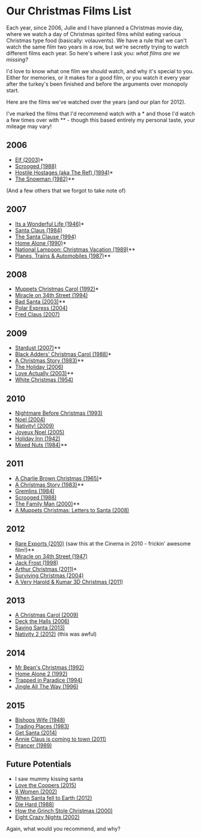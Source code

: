 # Our Christmas Films List

Each year, since 2006, Julie and I have planned a Christmas movie day, where we watch a day of Christmas spirited films whilst eating various Christmas type food (basically: volauvents). We have a rule that we can't watch the same film two years in a row, but we're secretly trying to watch different films each year. So here's where I ask you: *what films are we missing?*

<!--more-->

I'd love to know what one film we should watch, and why it's special to you. Either for memories, or it makes for a good film, or you watch it every year after the turkey's been finished and before the arguments over monopoly start.

Here are the films we've watched over the years (and our plan for 2012).

I've marked the films that I'd recommend watch with a \* and those I'd watch a few times over with \*\* - though this based entirely my personal taste, your mileage may vary!

## 2006

- [Elf (2003)](http://www.imdb.com/title/tt0319343/ "Elf (2003) - IMDb")*
- [Scrooged (1988)](http://www.imdb.com/title/tt0096061/ "Scrooged (1988) - IMDb")
- [Hostile Hostages (aka The Ref) (1994)](http://www.imdb.com/title/tt0110955/ "The Ref (1994) - IMDb")*
- [The Snowman (1982)](http://www.imdb.com/title/tt0084701/ "The Snowman (1982) - IMDb")**

(And a few others that we forgot to take note of)

## 2007

- [Its a Wonderful Life (1946)](http://www.imdb.com/title/tt0038650/ "It&#x27;s a Wonderful Life (1946) - IMDb")*
- [Santa Claus (1984)](http://www.imdb.com/title/tt0089961/ "Santa Claus (1985) - IMDb")
- [The Santa Clause (1994)](http://www.imdb.com/title/tt0111070/ "The Santa Clause (1994) - IMDb")
- [Home Alone (1990)](http://www.imdb.com/title/tt0099785/ "Home Alone (1990) - IMDb")*
- [National Lampoon: Christmas Vacation (1989)](http://www.imdb.com/title/tt0097958/ "Christmas Vacation (1989) - IMDb")**
- [Planes, Trains &amp; Automobiles (1987)](http://www.imdb.com/title/tt0093748/ "Planes, Trains &#x26; Automobiles (1987) - IMDb")**

## 2008

- [Muppets Christmas Carol (1992)](http://www.imdb.com/title/tt0104940/ "The Muppet Christmas Carol (1992) - IMDb")*
- [Miracle on 34th Street (1994)](http://www.imdb.com/title/tt0110527/ "Miracle on 34th Street (1994) - IMDb")
- [Bad Santa (2003)](http://www.imdb.com/title/tt0307987/ "Bad Santa (2003) - IMDb")**
- [Polar Express (2004)](http://www.imdb.com/title/tt0338348/ "The Polar Express (2004) - IMDb")
- [Fred Claus (2007)](http://www.imdb.com/title/tt0486583/ "Fred Claus (2007) - IMDb")

## 2009

- [Stardust (2007)](http://www.imdb.com/title/tt0486655/ "Stardust (2007) - IMDb")**
- [Black Adders' Christmas Carol (1988)](http://www.imdb.com/title/tt0094754/ "Blackadder&#x27;s Christmas Carol (TV 1988) - IMDb")*
- [A Christmas Story (1983)](http://www.imdb.com/title/tt0085334/ "A Christmas Story (1983) - IMDb")**
- [The Holiday (2006)](http://www.imdb.com/title/tt0457939/ "The Holiday (2006) - IMDb")
- [Love Actually (2003)](http://www.imdb.com/title/tt0314331/ "Love Actually (2003) - IMDb")**
- [White Christmas (1954)](http://www.imdb.com/title/tt0047673/ "White Christmas (1954) - IMDb")

## 2010

- [Nightmare Before Christmas (1993)](http://www.imdb.com/title/tt0107688/ "The Nightmare Before Christmas (1993) - IMDb")
- [Noel (2004)](http://www.imdb.com/title/tt0383534/ "Noel (2004) - IMDb")
- [Nativity! (2009)](http://www.imdb.com/title/tt1242447/ "Nativity! (2009) - IMDb")
- [Joyeux Noel (2005)](http://www.imdb.com/title/tt0424205/ "Joyeux Noel (2005) - IMDb")
- [Holiday Inn (1942)](http://www.imdb.com/title/tt0034862/ "Holiday Inn (1942) - IMDb")
- [Mixed Nuts (1984)](http://www.imdb.com/title/tt0110538/)**

## 2011

- [A Charlie Brown Christmas (1965)](http://www.imdb.com/title/tt0059026/)*
- [A Christmas Story (1983)](http://www.imdb.com/title/tt0085334/ "A Christmas Story (1983) - IMDb")**
- [Gremlins (1984)](http://www.imdb.com/title/tt0087363/)
- [Scrooged (1988)](http://www.imdb.com/title/tt0096061/ "Scrooged (1988) - IMDb")
- [The Family Man (2000)](http://www.imdb.com/title/tt0218967/)**
- [A Muppets Christmas: Letters to Santa (2008)](http://www.imdb.com/title/tt1292569/)

## 2012

- [Rare Exports (2010)](http://www.imdb.com/title/tt1401143/) (saw this at the Cinema in 2010 - frickin' awesome film!)**
- [Miracle on 34th Street (1947)](http://www.imdb.com/title/tt0039628/)
- [Jack Frost (1998)](http://www.imdb.com/title/tt0141109/ "Jack Frost (1998) - IMDb")
- [Arthur Christmas (2011)](http://www.imdb.com/title/tt1430607/)*
- [Surviving Christmas (2004)](http://uk.imdb.com/title/tt0252028/)
- [A Very Harold & Kumar 3D Christmas (2011)](http://www.imdb.com/title/tt1268799/)

## 2013

- [A Christmas Carol (2009)](http://www.imdb.com/title/tt1067106/)
- [Deck the Halls (2006)](http://www.imdb.com/title/tt0790604/)
- [Saving Santa (2013)](http://www.imdb.com/title/tt2204315/)
- [Nativity 2 (2012)](http://www.imdb.com/title/tt2089750/) (this was awful)

## 2014

- [Mr Bean's Christmas (1992)](http://www.imdb.com/title/tt0365495/)
- [Home Alone 2 (1992)](http://www.imdb.com/title/tt0104431/)
- [Trapped in Paradice (1994)](http://www.imdb.com/title/tt0111477/)
- [Jingle All The Way (1996)](http://www.imdb.com/title/tt0116705/ "Jingle All the Way (1996) - IMDb")

## 2015

- [Bishops Wife (1948)](http://www.imdb.com/title/tt0039190/)
- [Trading Places (1983)](http://www.imdb.com/title/tt0086465/)
- [Get Santa (2014)](http://www.imdb.com/title/tt1935940/)
- [Annie Claus is coming to town (2011)](http://www.imdb.com/title/tt1910501/)
- [Prancer (1989)](http://www.imdb.com/title/tt0098115/)

## Future Potentials

- I saw mummy kissing santa
- [Love the Coopers (2015)](http://www.imdb.com/title/tt2279339/)
- [8 Women (2002)](http://www.imdb.com/title/tt0283832/)
- [When Santa fell to Earth (2012)](http://www.imdb.com/title/tt1794725/)
- [Die Hard (1988)](http://www.imdb.com/title/tt0095016/)
- [How the Grinch Stole Christmas (2000)](http://www.imdb.com/title/tt0170016/)
- [Eight Crazy Nights (2002)](http://www.imdb.com/title/tt0271263/?ref_=fn_al_tt_2)

Again, what would you recommend, and why?
